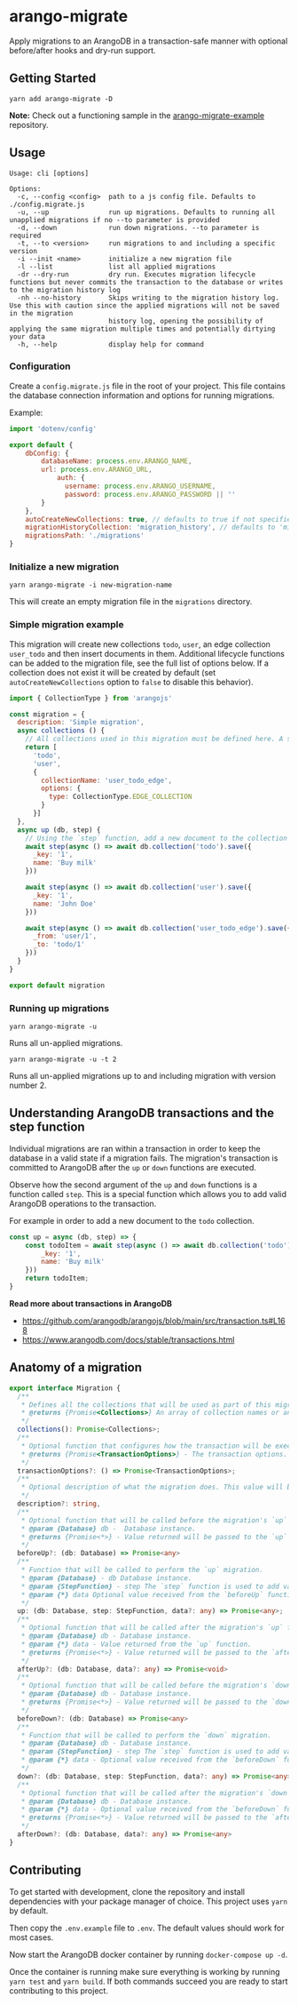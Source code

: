 # arango-migrate

Apply migrations to an ArangoDB in a transaction-safe manner with optional before/after hooks and dry-run support.

## Getting Started

```console
yarn add arango-migrate -D
```

**Note:** Check out a functioning sample in the [arango-migrate-example](https://github.com/TimMikeladze/arango-migrate-example) repository.

## Usage

```
Usage: cli [options]

Options:
  -c, --config <config>  path to a js config file. Defaults to ./config.migrate.js
  -u, --up               run up migrations. Defaults to running all unapplied migrations if no --to parameter is provided
  -d, --down             run down migrations. --to parameter is required
  -t, --to <version>     run migrations to and including a specific version
  -i --init <name>       initialize a new migration file
  -l --list              list all applied migrations
  -dr --dry-run          dry run. Executes migration lifecycle functions but never commits the transaction to the database or writes to the migration history log
  -nh --no-history       Skips writing to the migration history log. Use this with caution since the applied migrations will not be saved in the migration
                         history log, opening the possibility of applying the same migration multiple times and potentially dirtying your data
  -h, --help             display help for command
```

### Configuration

Create a `config.migrate.js` file in the root of your project. This file contains the database connection information and options for running migrations.

Example:

```js
import 'dotenv/config'

export default {
    dbConfig: {
        databaseName: process.env.ARANGO_NAME,
        url: process.env.ARANGO_URL,
            auth: {
              username: process.env.ARANGO_USERNAME,
              password: process.env.ARANGO_PASSWORD || ''
        }
    },
    autoCreateNewCollections: true, // defaults to true if not specified
    migrationHistoryCollection: 'migration_history', // defaults to 'migration_history' if not specified
    migrationsPath: './migrations'
}
```

### Initialize a new migration

`yarn arango-migrate -i new-migration-name`

This will create an empty migration file in the `migrations` directory.

### Simple migration example

This migration will create new collections `todo`, `user`, an edge collection `user_todo` and then insert documents in them. Additional lifecycle functions can be added to the migration file, see the full list of options below. If a collection does not exist it will be created by default (set `autoCreateNewCollections` option to `false` to disable this behavior).


```javascript
import { CollectionType } from 'arangojs'

const migration = {
  description: 'Simple migration',
  async collections () {
    // All collections used in this migration must be defined here. A string or an options object can be used.
    return [
      'todo',
      'user',
      {
        collectionName: 'user_todo_edge',
        options: {
          type: CollectionType.EDGE_COLLECTION
        }
      }]
  },
  async up (db, step) {
    // Using the `step` function, add a new document to the collection as part of this migration's transaction.
    await step(async () => await db.collection('todo').save({
      _key: '1',
      name: 'Buy milk'
    }))

    await step(async () => await db.collection('user').save({
      _key: '1',
      name: 'John Doe'
    }))

    await step(async () => await db.collection('user_todo_edge').save({
      _from: 'user/1',
      _to: 'todo/1'
    }))
  }
}

export default migration
```

### Running up migrations

`yarn arango-migrate -u`

Runs all un-applied migrations.

`yarn arango-migrate -u -t 2`

Runs all un-applied migrations up to and including migration with version number 2.

## Understanding ArangoDB transactions and the step function

Individual migrations are ran within a transaction in order to keep the database in a valid state if a migration fails. The migration's transaction is committed to ArangoDB after the `up` or `down` functions are executed.

Observe how the second argument of the `up` and `down` functions is a function called `step`. This is a special function which allows you to add valid ArangoDB operations to the transaction.

For example in order to add a new document to the `todo` collection.

```js
const up = async (db, step) => {
    const todoItem = await step(async () => await db.collection('todo').save({
        _key: '1',
        name: 'Buy milk'
    }))
    return todoItem;
}
```

**Read more about transactions in ArangoDB**

- https://github.com/arangodb/arangojs/blob/main/src/transaction.ts#L168
- https://www.arangodb.com/docs/stable/transactions.html

## Anatomy of a migration

```typescript
export interface Migration {
  /**
   * Defines all the collections that will be used as part of this migration.
   * @returns {Promise<Collections>} An array of collection names or an array of collection options.
   */
  collections(): Promise<Collections>;
  /**
   * Optional function that configures how the transaction will be executed. See ArangoDB documentation for more information.
   * @returns {Promise<TransactionOptions>} - The transaction options.
   */
  transactionOptions?: () => Promise<TransactionOptions>;
  /**
   * Optional description of what the migration does. This value will be stored in the migration log.
   */
  description?: string,
  /**
   * Optional function that will be called before the migration's `up` function is executed.
   * @param {Database} db -  Database instance.
   * @returns {Promise<*>} - Value returned will be passed to the `up` function.
   */
  beforeUp?: (db: Database) => Promise<any>
  /**
   * Function that will be called to perform the `up` migration.
   * @param {Database} - db Database instance.
   * @param {StepFunction} - step The `step` function is used to add valid ArangoDB operations to the transaction.
   * @param {*} data Optional value received from the `beforeUp` function.
   */
  up: (db: Database, step: StepFunction, data?: any) => Promise<any>;
  /**
   * Optional function that will be called after the migration's `up` function is executed.
   * @param {Database} db - Database instance.
   * @param {*} data - Value returned from the `up` function.
   * @returns {Promise<*>} - Value returned will be passed to the `afterUp` function.
   */
  afterUp?: (db: Database, data?: any) => Promise<void>
  /**
   * Optional function that will be called before the migration's `down` function is executed.
   * @param {Database} db - Database instance.
   * @returns {Promise<*>} - Value returned will be passed to the `down` function.
   */
  beforeDown?: (db: Database) => Promise<any>
  /**
   * Function that will be called to perform the `down` migration.
   * @param {Database} db - Database instance.
   * @param {StepFunction} - step The `step` function is used to add valid ArangoDB operations to the transaction.
   * @param {*} data - Optional value received from the `beforeDown` function.
   */
  down?: (db: Database, step: StepFunction, data?: any) => Promise<any>;
  /**
   * Optional function that will be called after the migration's `down` function is executed.
   * @param {Database} db - Database instance.
   * @param {*} data - Optional value received from the `beforeDown` function.
   * @returns {Promise<*>} - Value returned will be passed to the `afterDown` function.
   */
  afterDown?: (db: Database, data?: any) => Promise<any>
}
```

## Contributing

To get started with development, clone the repository and install dependencies with your package manager of choice. This project uses `yarn` by default.

Then copy the `.env.example` file to `.env`. The default values should work for most cases.

Now start the ArangoDB docker container by running `docker-compose up -d`.

Once the container is running make sure everything is working by running `yarn test` and `yarn build`. If both commands succeed you are ready to start contributing to this project.

